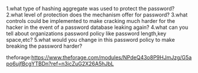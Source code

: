 1.what type of hashing aggregate was used to protect the password?
2.what level of protection does the mechanism offer for password?
3.what controls could be implemented to make cracking much harder for the hacker in the event of a password database leaking again?
4.what can you tell about organizations password policy like password length,key space,etc?
5.what would you change in this password policy to make breaking the password harder?

theforage:https://www.theforage.com/modules/NPdeQ43o8P9HJmJzg/G5apo6ujfBcgYTBDn?ref=n3icZuG2X26A5hJbL
